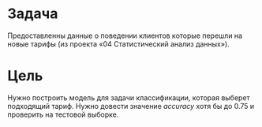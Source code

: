# Задача
Предоставленны данные о поведении клиентов которые перешли на новые тарифы (из проекта «04 Статистический анализ данных»).
# Цель
Нужно построить модель для задачи классификации, которая выберет подходящий тариф. Нужно довести значение *accuracy* хотя бы до 0.75 и проверить на тестовой выборке.
